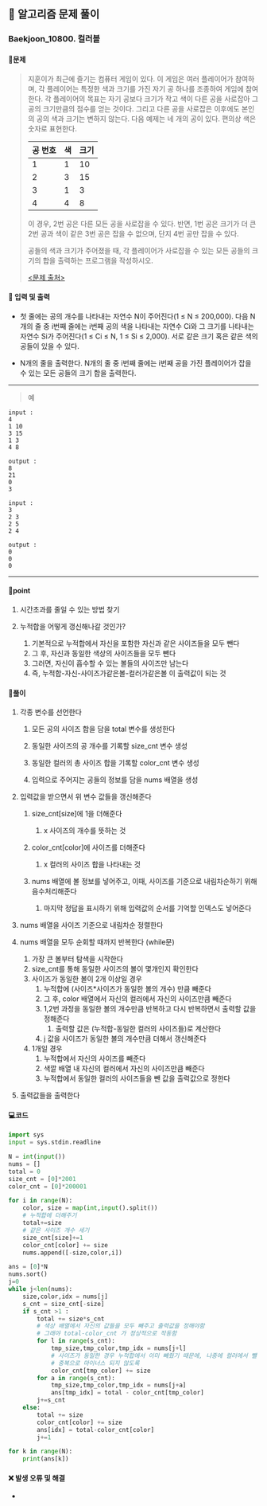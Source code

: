 ## 🐌 알고리즘 문제 풀이

### Baekjoon_10800. 컬러볼

#### 📒문제

> 지훈이가 최근에 즐기는 컴퓨터 게임이 있다. 이 게임은 여러 플레이어가 참여하며, 각 플레이어는 특정한 색과 크기를 가진 자기 공 하나를 조종하여 게임에 참여한다. 각 플레이어의 목표는 자기 공보다 크기가 작고 색이 다른 공을 사로잡아 그 공의 크기만큼의 점수를 얻는 것이다. 그리고 다른 공을 사로잡은 이후에도 본인의 공의 색과 크기는 변하지 않는다. 다음 예제는 네 개의 공이 있다. 편의상 색은 숫자로 표현한다.
>
> | 공 번호 | 색   | 크기 |
> | :------ | :--- | :--- |
> | 1       | 1    | 10   |
> | 2       | 3    | 15   |
> | 3       | 1    | 3    |
> | 4       | 4    | 8    |
>
> 이 경우, 2번 공은 다른 모든 공을 사로잡을 수 있다. 반면, 1번 공은 크기가 더 큰 2번 공과 색이 같은 3번 공은 잡을 수 없으며, 단지 4번 공만 잡을 수 있다. 
>
> 공들의 색과 크기가 주어졌을 때, 각 플레이어가 사로잡을 수 있는 모든 공들의 크기의 합을 출력하는 프로그램을 작성하시오. 
>
> [<문제 출처>](https://www.acmicpc.net/problem/10800)



#### :pushpin: 입력 및 출력

- 첫 줄에는 공의 개수를 나타내는 자연수 N이 주어진다(1 ≤ N ≤ 200,000). 다음 N개의 줄 중 i번째 줄에는 i번째 공의 색을 나타내는 자연수 Ci와 그 크기를 나타내는 자연수 Si가 주어진다(1 ≤ Ci ≤ N, 1 ≤ Si ≤ 2,000). 서로 같은 크기 혹은 같은 색의 공들이 있을 수 있다.

- N개의 줄을 출력한다. N개의 줄 중 i번째 줄에는 i번째 공을 가진 플레이어가 잡을 수 있는 모든 공들의 크기 합을 출력한다.


---

> 예

```
input :
4
1 10
3 15
1 3
4 8

output :
8
21
0
3

input :
3
2 3
2 5
2 4

output :
0
0
0
```

----




#### 🚀point

1. 시간초과를 줄일 수 있는 방법 찾기

1. 누적합을 어떻게 갱신해나갈 것인가?

   1. 기본적으로 누적합에서 자신을 포함한 자신과 같은 사이즈들을 모두 뺀다
   1. 그 후, 자신과 동일한 색상의 사이즈들을 모두 뺀다
   1. 그러면, 자신이 흡수할 수 있는 볼들의 사이즈만 남는다
   1. 즉, 누적합-자신-사이즈가같은볼-컬러가같은볼 이 출력값이 되는 것

   

#### 🔎풀이

1.  각종 변수를 선언한다
    1.  모든 공의 사이즈 합을 담을 total 변수를 생성한다

    1.  동일한 사이즈의 공 개수를 기록할 size_cnt 변수 생성

    1.  동일한 컬러의 총 사이즈 합을 기록할 color_cnt 변수 생성

    1.  입력으로 주어지는 공들의 정보를 담을 nums 배열을 생성

1.  입력값을 받으면서 위 변수 값들을 갱신해준다
    1.  size_cnt[size]에 1을 더해준다
        1.  x 사이즈의 개수를 뜻하는 것
    1.  color_cnt[color]에 사이즈를 더해준다
        1.  x 컬러의 사이즈 합을 나타내는 것

    1.  nums 배열에 볼 정보를 넣어주고, 이때, 사이즈를 기준으로 내림차순하기 위해 음수처리해준다
        1.  마지막 정답을 표시하기 위해 입력값의 순서를 기억할 인덱스도 넣어준다
1.  nums 배열을 사이즈 기준으로 내림차순 정렬한다
1.  nums 배열을 모두 순회할 때까지 반복한다 (while문)
    1.  가장 큰 볼부터 탐색을 시작한다
    1.  size_cnt를 통해 동일한 사이즈의 볼이 몇개인지 확인한다
    1.  사이즈가 동일한 볼이 2개 이상일 경우
        1.  누적합에 (사이즈*사이즈가 동일한 볼의 개수) 만큼 빼준다
        1.  그 후, color 배열에서 자신의 컬러에서 자신의 사이즈만큼 빼준다
        1.  1,2번 과정을 동일한 볼의 개수만큼 반복하고 다시 반복하면서 출력할 값을 정해준다
            1.  출력할 값은 (누적합-동일한 컬러의 사이즈들)로 계산한다
        1.  j 값을 사이즈가 동일한 볼의 개수만큼 더해서 갱신해준다
    1.  1개일 경우 
        1.  누적합에서 자신의 사이즈를 빼준다
        1.  색깔 배열 내 자신의 컬러에서 자신의 사이즈만큼 빼준다
        1.  누적합에서 동일한 컬러의 사이즈들을 뺀 값을 출력값으로 정한다
1.  출력값들을 출력한다



#### 💻코드

```python
import sys
input = sys.stdin.readline

N = int(input())
nums = []
total = 0
size_cnt = [0]*2001
color_cnt = [0]*200001

for i in range(N):
    color, size = map(int,input().split())
    # 누적합에 더해주기
    total+=size
    # 같은 사이즈 개수 세기
    size_cnt[size]+=1
    color_cnt[color] += size
    nums.append([-size,color,i])

ans = [0]*N
nums.sort()
j=0
while j<len(nums):
    size,color,idx = nums[j]
    s_cnt = size_cnt[-size]
    if s_cnt >1 :
        total += size*s_cnt
        # 색상 배열에서 자신의 값들을 모두 빼주고 출력값을 정해야함
        # 그래야 total-color_cnt 가 정상적으로 작동함
        for l in range(s_cnt):
            tmp_size,tmp_color,tmp_idx = nums[j+l]
            # 사이즈가 동일한 경우 누적합에서 이미 빼줬기 때문에, 나중에 컬러에서 뺄 때를 대비해서 지금 미리 빼놓는 것
            # 중복으로 마이너스 되지 않도록
            color_cnt[tmp_color] += size
        for a in range(s_cnt):
            tmp_size,tmp_color,tmp_idx = nums[j+a]
            ans[tmp_idx] = total - color_cnt[tmp_color]
        j+=s_cnt
    else:
        total += size
        color_cnt[color] += size
        ans[idx] = total-color_cnt[color]
        j+=1

for k in range(N):
    print(ans[k])
```



#### ❌ 발생 오류 및 해결

- 
